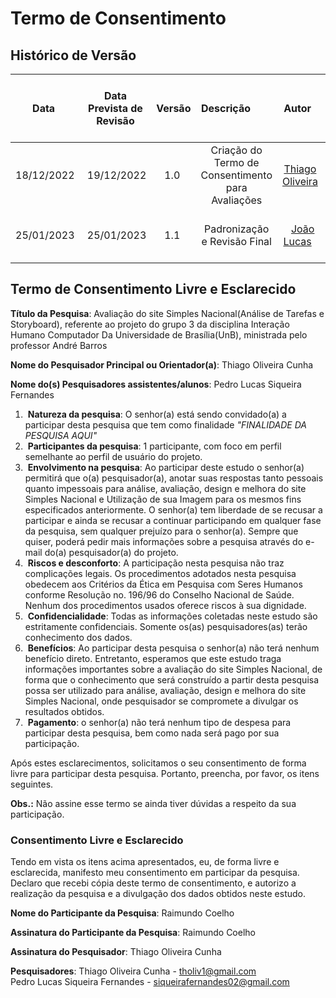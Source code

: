 # Termo de Consentimento
## <a>Histórico de Versão</a>

|    Data    | Data Prevista de Revisão | Versão |                     Descrição                     |                     Autor                      |                    Revisor                    |
| :--------: | :----------------------: | :----: | :-----------------------------------------------: | :--------------------------------------------: | :-------------------------------------------: |
| 18/12/2022 |        19/12/2022        |  1.0   | Criação do Termo de Consentimento para Avaliações | [Thiago Oliveira](https://github.com/Thiab394) |  [Pedro Lucas](https://github.com/PedroLSF)   |
| 25/01/2023 |        25/01/2023        |  1.1   |           Padronização e Revisão Final            |   [João Lucas](https://github.com/HacKairos)   | [Thiago Olveira](https://github.com/Thiab394) |

## <a>Termo de Consentimento Livre e Esclarecido</a>

**Título da Pesquisa**: Avaliação do site Simples Nacional(Análise de Tarefas e Storyboard), referente ao projeto do grupo 3 da disciplina Interação Humano Computador Da Universidade de Brasília(UnB), ministrada pelo professor André Barros

**Nome do Pesquisador Principal ou Orientador(a)**: Thiago Oliveira Cunha

**Nome do(s) Pesquisadores assistentes/alunos**: Pedro Lucas Siqueira Fernandes

1.  **Natureza da pesquisa**: O senhor(a) está sendo convidado(a) a participar desta pesquisa que tem como finalidade *"FINALIDADE DA PESQUISA AQUI"*
2.  **Participantes da pesquisa**: 1 participante, com foco em perfil semelhante ao perfil de usuário do projeto.
3.  **Envolvimento na pesquisa**: Ao participar deste estudo o senhor(a) permitirá que o(a) pesquisador(a), anotar suas respostas tanto pessoais quanto impessoais para análise, avaliação, design e melhora do site Simples Nacional e Utilização de sua Imagem para os mesmos fins especificados anteriormente. O senhor(a) tem liberdade de se recusar a participar e ainda se recusar a continuar participando em qualquer fase da pesquisa, sem qualquer prejuízo para o senhor(a). Sempre que quiser, poderá pedir mais informações sobre a pesquisa através do e-mail do(a) pesquisador(a) do projeto.
5.  **Riscos e desconforto**: A participação nesta pesquisa não traz complicações legais. Os procedimentos adotados nesta pesquisa obedecem aos Critérios da Ética em Pesquisa com Seres Humanos conforme Resolução no. 196/96 do Conselho Nacional de Saúde. Nenhum dos procedimentos usados oferece riscos à sua dignidade.
6.  **Confidencialidade**: Todas as informações coletadas neste estudo são estritamente confidenciais. Somente os(as) pesquisadores(as) terão conhecimento dos dados.
7.  **Benefícios**: Ao participar desta pesquisa o senhor(a) não terá nenhum benefício direto. Entretanto, esperamos que este estudo traga informações importantes sobre a avaliação do site Simples Nacional, de forma que o conhecimento que será construído a partir desta pesquisa possa ser utilizado para análise, avaliação, design e melhora do site Simples Nacional, onde pesquisador se compromete a divulgar os resultados obtidos. 
8.  **Pagamento**: o senhor(a) não terá nenhum tipo de despesa para participar desta pesquisa, bem como nada será pago por sua participação.

Após estes esclarecimentos, solicitamos o seu consentimento de forma livre para participar desta pesquisa. Portanto, preencha, por favor, os itens seguintes.

**Obs.:** Não assine esse termo se ainda tiver dúvidas a respeito da sua participação.

### <a>Consentimento Livre e Esclarecido</a>
Tendo em vista os itens acima apresentados, eu, de forma livre e esclarecida, manifesto meu consentimento em participar da pesquisa. Declaro que recebi cópia deste termo de consentimento, e autorizo a realização da pesquisa e a divulgação dos dados obtidos neste estudo.

**Nome do Participante da Pesquisa**: Raimundo Coelho

**Assinatura do Participante da Pesquisa**: Raimundo Coelho

**Assinatura do Pesquisador**: Thiago Oliveira Cunha

<!-- Para colocar a assinatura, peça para a pessoa assinar ou assine no papel, tire foto e coloque aqui a foto -->


**Pesquisadores**: Thiago Oliveira Cunha - tholiv1@gmail.com <br>Pedro Lucas Siqueira Fernandes - siqueirafernandes02@gmail.com 
